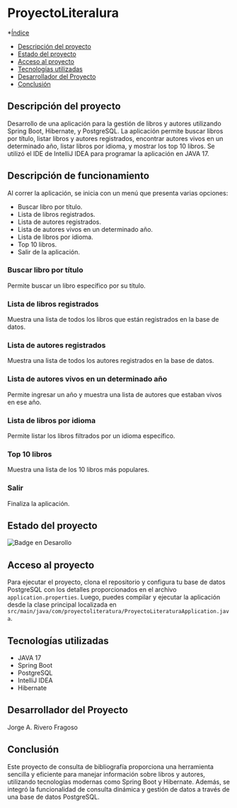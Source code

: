 # ProyectoLiteralura

*[Índice](#índice)
* [Descripción del proyecto](#descripción-del-proyecto)
* [Estado del proyecto](#estado-del-proyecto)
* [Acceso al proyecto](#acceso-al-proyecto)
* [Tecnologías utilizadas](#tecnologías-utilizadas)
* [Desarrollador del Proyecto](#desarrollador-del-proyecto)
* [Conclusión](#conclusión)

## Descripción del proyecto

Desarrollo de una aplicación para la gestión de libros y autores utilizando Spring Boot, Hibernate, y PostgreSQL. La aplicación permite buscar libros por título, listar libros y autores registrados, encontrar autores vivos en un determinado año, listar libros por idioma, y mostrar los top 10 libros. Se utilizó el IDE de IntelliJ IDEA para programar la aplicación en JAVA 17.

## Descripción de funcionamiento

Al correr la aplicación, se inicia con un menú que presenta varias opciones:

- Buscar libro por título.
- Lista de libros registrados.
- Lista de autores registrados.
- Lista de autores vivos en un determinado año.
- Lista de libros por idioma.
- Top 10 libros.
- Salir de la aplicación.

### Buscar libro por título

Permite buscar un libro específico por su título.

### Lista de libros registrados

Muestra una lista de todos los libros que están registrados en la base de datos.

### Lista de autores registrados

Muestra una lista de todos los autores registrados en la base de datos.

### Lista de autores vivos en un determinado año

Permite ingresar un año y muestra una lista de autores que estaban vivos en ese año.

### Lista de libros por idioma

Permite listar los libros filtrados por un idioma específico.

### Top 10 libros

Muestra una lista de los 10 libros más populares.

### Salir

Finaliza la aplicación.

## Estado del proyecto

![Badge en Desarollo](https://img.shields.io/badge/STATUS-%20FINALIZADO-orange)

## Acceso al proyecto

Para ejecutar el proyecto, clona el repositorio y configura tu base de datos PostgreSQL con los detalles proporcionados en el archivo `application.properties`. Luego, puedes compilar y ejecutar la aplicación desde la clase principal localizada en `src/main/java/com/proyectoliteratura/ProyectoLiteraturaApplication.java`.

## Tecnologías utilizadas

- JAVA 17
- Spring Boot
- PostgreSQL
- IntelliJ IDEA
- Hibernate

## Desarrollador del Proyecto

Jorge A. Rivero Fragoso

## Conclusión

Este proyecto de consulta de bibliografía proporciona una herramienta sencilla y eficiente para manejar información sobre libros y autores, utilizando tecnologías modernas como Spring Boot y Hibernate. Además, se integró la funcionalidad de consulta dinámica y gestión de datos a través de una base de datos PostgreSQL.

